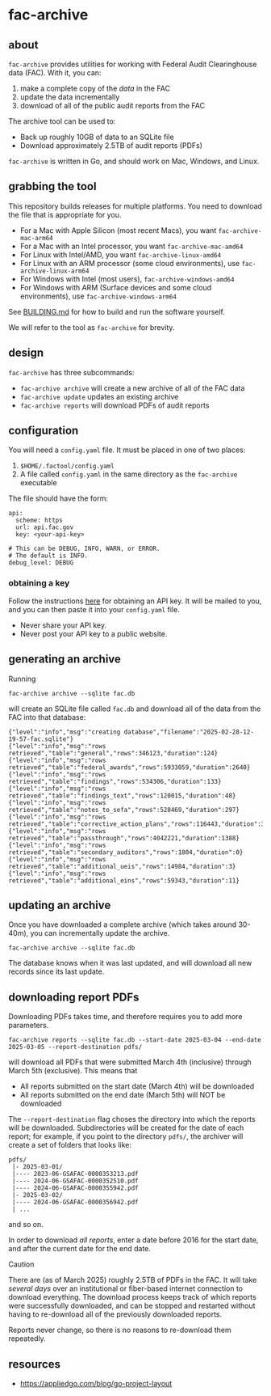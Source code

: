 # fac-archive


## about

`fac-archive` provides utilities for working with Federal Audit Clearinghouse data (FAC). With it, you can:

1. make a complete copy of the *data* in the FAC
2. update the data incrementally
3. download of all of the public audit reports from the FAC

The archive tool can be used to:

* Back up roughly 10GB of data to an SQLite file
* Download approximately 2.5TB of audit reports (PDFs)

`fac-archive` is written in Go, and should work on Mac, Windows, and Linux.

## grabbing the tool

This repository builds releases for multiple platforms. You need to download the file that is appropriate for you.

* For a Mac with Apple Silicon (most recent Macs), you want `fac-archive-mac-arm64`
* For a Mac with an Intel processor, you want `fac-archive-mac-amd64`
* For Linux with Intel/AMD, you want `fac-archive-linux-amd64`
* For Linux with an ARM processor (some cloud environments), use `fac-archive-linux-arm64`
* For Windows with Intel (most users), `fac-archive-windows-amd64`
* For Windows with ARM (Surface devices and some cloud environments), use `fac-archive-windows-arm64`

See [BUILDING.md](BUILDING.md) for how to build and run the software yourself. 

We will refer to the tool as `fac-archive` for brevity.

## design

`fac-archive` has three subcommands:

* `fac-archive archive` will create a new archive of all of the FAC data 
* `fac-archive update` updates an existing archive
* `fac-archive reports` will download PDFs of audit reports

## configuration

You will need a `config.yaml` file. It must be placed in one of two places:

1. `$HOME/.factool/config.yaml`
2. A file called `config.yaml` in the same directory as the `fac-archive` executable

The file should have the form:

```
api:
  scheme: https
  url: api.fac.gov
  key: <your-api-key>
  
# This can be DEBUG, INFO, WARN, or ERROR.
# The default is INFO.
debug_level: DEBUG
```

### obtaining a key

Follow the instructions [here](https://www.fac.gov/api/) for obtaining an API key. It will be mailed to you, and you can then paste it into your `config.yaml` file. 

* Never share your API key.
* Never post your API key to a public website.

## generating an archive

Running

```
fac-archive archive --sqlite fac.db
```

will create an SQLite file called `fac.db` and download all of the data from the FAC into that database:

```
{"level":"info","msg":"creating database","filename":"2025-02-28-12-19-57-fac.sqlite"}
{"level":"info","msg":"rows retrieved","table":"general","rows":346123,"duration":124}
{"level":"info","msg":"rows retrieved","table":"federal_awards","rows":5933059,"duration":2640}
{"level":"info","msg":"rows retrieved","table":"findings","rows":534306,"duration":133}
{"level":"info","msg":"rows retrieved","table":"findings_text","rows":120015,"duration":48}
{"level":"info","msg":"rows retrieved","table":"notes_to_sefa","rows":528469,"duration":297}
{"level":"info","msg":"rows retrieved","table":"corrective_action_plans","rows":116443,"duration":35}
{"level":"info","msg":"rows retrieved","table":"passthrough","rows":4042221,"duration":1388}
{"level":"info","msg":"rows retrieved","table":"secondary_auditors","rows":1804,"duration":0}
{"level":"info","msg":"rows retrieved","table":"additional_ueis","rows":14984,"duration":3}
{"level":"info","msg":"rows retrieved","table":"additional_eins","rows":59343,"duration":11}
```

## updating an archive

Once you have downloaded a complete archive (which takes around 30-40m), you can incrementally update the archive. 

```
fac-archive archive --sqlite fac.db
```

The database knows when it was last updated, and will download all new records since its last update.

## downloading report PDFs

Downloading PDFs takes time, and therefore requires you to add more parameters.

```
fac-archive reports --sqlite fac.db --start-date 2025-03-04 --end-date 2025-03-05 --report-destination pdfs/
```

will download all PDFs that were submitted March 4th (inclusive) through March 5th (exclusive). This means that 

* All reports submitted on the start date (March 4th) will be downloaded
* All reports submitted on the end date (March 5th) will NOT be downloaded

The `--report-destination` flag choses the directory into which the reports will be downloaded. Subdirectories will be created for the date of each report; for example, if you point to the directory `pdfs/`, the archiver will create a set of folders that looks like:

```
pdfs/
 |- 2025-03-01/
 |---- 2023-06-GSAFAC-0000353213.pdf 
 |---- 2024-06-GSAFAC-0000352510.pdf 
 |---- 2024-06-GSAFAC-0000355942.pdf
 |- 2025-03-02/
 |---- 2024-06-GSAFAC-0000356942.pdf
 | ...
```

and so on.

In order to download *all reports*, enter a date before 2016 for the start date, and after the current date for the end date.

> [!CAUTION]
> There are (as of March 2025) roughly 2.5TB of PDFs in the FAC. It will take *several days* over an institutional or fiber-based internet connection to download everything. The download process keeps track of which reports were successfully downloaded, and can be stopped and restarted without having to re-download all of the previously downloaded reports.

Reports never change, so there is no reasons to re-download them repeatedly.


## resources

* https://appliedgo.com/blog/go-project-layout